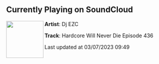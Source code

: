 ## Currently Playing on SoundCloud

[<img align="left" width="100" src="https://i1.sndcdn.com/artworks-4pQNKx2oJNyRg5EI-hfqJbQ-t500x500.jpg">](https://soundcloud.com/djezc/hardcore-will-never-die-episode-436)

**Artist**: Dj EZC 

**Track**: Hardcore Will Never Die Episode 436

Last updated at 03/07/2023 09:49
